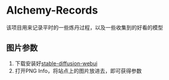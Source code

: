 # Alchemy-Records

该项目用来记录平时的一些炼丹过程，以及一些收集到的好看的模型

## 图片参数

1. 下载安装好[stable-diffusion-webui](https://github.com/AUTOMATIC1111/stable-diffusion-webui)
2. 打开PNG Info，将站点上的图片放进去，即可获得参数

